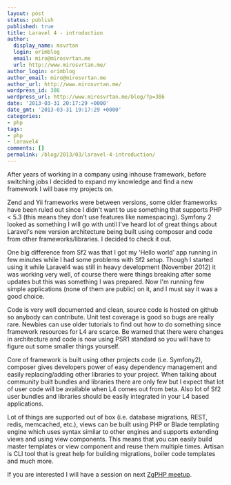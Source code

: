```yaml
---
layout: post
status: publish
published: true
title: Laravel 4 - introduction
author:
  display_name: msvrtan
  login: orimblog
  email: miro@mirosvrtan.me
  url: http://www.mirosvrtan.me/
author_login: orimblog
author_email: miro@mirosvrtan.me
author_url: http://www.mirosvrtan.me/
wordpress_id: 386
wordpress_url: http://www.mirosvrtan.me/blog/?p=386
date: '2013-03-31 20:17:29 +0000'
date_gmt: '2013-03-31 19:17:29 +0000'
categories:
- php
tags:
- php
- laravel4
comments: []
permalink: /blog/2013/03/laravel-4-introduction/
---
```

<p>After years of working in a company using inhouse framework, before switching jobs I decided to expand my knowledge and find a new framework I will base my projects on.</p>
<p>Zend and Yii frameworks were between versions, some older frameworks have been ruled out since I didn't want to use something that supports PHP < 5.3 (this means they don't use features like namespacing). Symfony 2 looked as something I will go with until I've heard lot of great things about Laravel's new version architecture being built using composer and code from other frameworks/libraries. I decided to check it out.</p>
<p>One big difference from Sf2 was that I got my 'Hello world' app running in few minutes while I had some problems with Sf2 setup. Though I started using it while Laravel4 was still in heavy development (November 2012) it was working very well, of course there were things breaking after some updates but this was something I was prepared. Now I'm running few simple applications (none of them are public) on it, and I must say it was a good choice.</p>
<p>Code is very well documented and clean, source code is hosted on github so anybody can contribute. Unit test coverage is good so bugs are really rare. Newbies can use older tutorials to find out how to do something since framework resources for L4 are scarce. Be warned that there were changes in architecture and code is now using PSR1 standard so you will have to figure out some smaller things yourself.</p>
<p>Core of framework is built using other projects code (i.e. Symfony2), composer gives developers power of easy dependency management and easily replacing/adding other libraries to your project. When talking about community built bundles and libraries there are only few but I expect that lot of user code will be available when L4 comes out from beta. Also lot of Sf2 user bundles and libraries should be easily integrated in your L4 based applications.</p>
<p>Lot of things are supported out of box (i.e. database migrations, REST, redis, memcached, etc.), views can be built using PHP or Blade&nbsp;templating engine which uses syntax similar to other engines and supports extending views and using view components. This means that you can easily build master templates or view component and reuse them multiple times. Artisan is CLI tool that is great help for building migrations, boiler code templates and much more.</p>
<p>If you are interested I will have a session on next <a href="http://zgphp.org/2013/03/zgphp-meetup-20-moze-sad-proljetni-meetup/" target="_blank">ZgPHP meetup</a>.</p>
<p>&nbsp;</p>
<p>&nbsp;</p>
